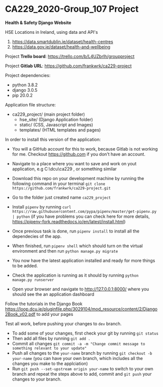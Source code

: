 # CA229_2020-Group_107 Project

**Health & Safety Django Website**

HSE Locations in Ireland, using data and API's 

1.  https://data.smartdublin.ie/dataset/health-centres
2.  https://data.gov.ie/dataset/health-and-wellbeing

Project **Trello board**: https://trello.com/b/L4UZbrlh/groupproject

Project **Gitlab URL**: https://github.com/frankwrk/ca229-project

Project dependencies: 
*   python 3.8.2 
*   django 3.0.5
*   pip 20.0.2

Application file structure: 
- ca229_project/  (main project folder)
    - hse_site/   (Django Application folder)
    - static/     (CSS, Javascript and Images)
    - templates/  (HTML templates and pages) 

In order to install this version of the application: 
*  You will a GitHub account for this to work, because Gitlab is not working for me. Checkout https://github.com if you don't have an account.
*  Navigate to a place where you want to save and work on yout application, e.g C:\dcu\ca229 , or something similar
*  Download this repo on your development machine by running the following command in your terminal `git clone https://github.com/frankwrk/ca229-project.git`
*  Go to the folder just created name `ca229_project`
*  Install `pipenv` by running `curl https://raw.githubusercontent.com/pypa/pipenv/master/get-pipenv.py | python` (if you have problems you can check here for more details, https://pipenv-fork.readthedocs.io/en/latest/install.html)
*  Once previous task is done, run `pipenv install` to install all the dependecies of the app.
*  When finished, run `pipenv shell` which should turn on the virtual environment and then run `python manage.py migrate`
*  You now have the latest application installed and ready for more things to be added.
*  Check the application is running as it should by running `python manage.py runserver` 

*  Open your browser and navigate to http://127.0.0.1:8000/ where you should see the an application dashboard

Follow the tutorials in the Django Book https://loop.dcu.ie/pluginfile.php/3029104/mod_resource/content/2/Django2Book_v02.pdf to add your pages

Test all work, before pushing your changes to `dev` branch.
* To add some of your changes, first check your git by running `git status`
* Then add all files by running `git add .`
* Commit all changes `git commit -a -m "Change commit message to something relevant to your update"`
* Push all changes to the `your-name` branch by running `git checkout -b your-name` (you can have your own branch, which includes all the changes you make to the applciation)
* Run `git push --set-upstream origin your-name` to switch to your own branch and repeat the steps above to add, commit and `git push` your changes to your branch.